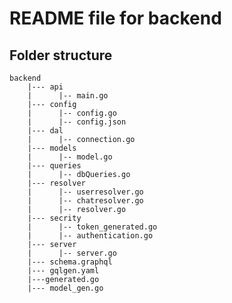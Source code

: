 # README file for backend

## Folder structure

    backend
        |--- api
        |      |-- main.go
        |--- config
        |      |-- config.go
        |      |-- config.json
        |--- dal
        |      |-- connection.go
        |--- models
        |      |-- model.go
        |--- queries
        |      |-- dbQueries.go
        |--- resolver
        |      |-- userresolver.go
        |      |-- chatresolver.go
        |      |-- resolver.go
        |--- secrity
        |      |-- token_generated.go
        |      |-- authentication.go
        |--- server
        |      |-- server.go
        |--- schema.graphql
        |--- gqlgen.yaml
        |---generated.go
        |--- model_gen.go